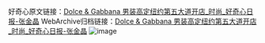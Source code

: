 好奇心原文链接：[Dolce & Gabbana 男装高定纽约第五大道开店_时尚_好奇心日报-张金晶](https://www.qdaily.com/articles/7211.html)
WebArchive归档链接：[Dolce & Gabbana 男装高定纽约第五大道开店_时尚_好奇心日报-张金晶](http://web.archive.org/web/20190623172107/https://www.qdaily.com/articles/7211.html)
![image](http://ww3.sinaimg.cn/large/007d5XDply1g3x0pqgllxj30u034anni)